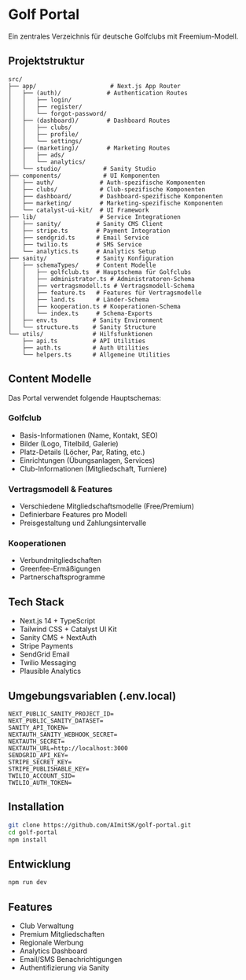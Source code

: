 # Golf Portal

Ein zentrales Verzeichnis für deutsche Golfclubs mit Freemium-Modell.

## Projektstruktur

```
src/
├── app/                     # Next.js App Router
│   ├── (auth)/             # Authentication Routes
│   │   ├── login/
│   │   ├── register/
│   │   └── forgot-password/
│   ├── (dashboard)/        # Dashboard Routes
│   │   ├── clubs/
│   │   ├── profile/
│   │   └── settings/
│   ├── (marketing)/        # Marketing Routes
│   │   ├── ads/
│   │   └── analytics/
│   └── studio/            # Sanity Studio
├── components/            # UI Komponenten
│   ├── auth/             # Auth-spezifische Komponenten
│   ├── clubs/            # Club-spezifische Komponenten
│   ├── dashboard/        # Dashboard-spezifische Komponenten
│   ├── marketing/        # Marketing-spezifische Komponenten
│   └── catalyst-ui-kit/  # UI Framework
├── lib/                  # Service Integrationen
│   ├── sanity/          # Sanity CMS Client
│   ├── stripe.ts        # Payment Integration
│   ├── sendgrid.ts      # Email Service
│   ├── twilio.ts        # SMS Service
│   └── analytics.ts     # Analytics Setup
├── sanity/              # Sanity Konfiguration
│   ├── schemaTypes/     # Content Modelle
│   │   ├── golfclub.ts  # Hauptschema für Golfclubs
│   │   ├── administrator.ts # Administratoren-Schema
│   │   ├── vertragsmodell.ts # Vertragsmodell-Schema
│   │   ├── feature.ts   # Features für Vertragsmodelle
│   │   ├── land.ts      # Länder-Schema
│   │   ├── kooperation.ts # Kooperationen-Schema
│   │   └── index.ts     # Schema-Exports
│   ├── env.ts          # Sanity Environment
│   └── structure.ts    # Sanity Structure
└── utils/              # Hilfsfunktionen
    ├── api.ts          # API Utilities
    ├── auth.ts         # Auth Utilities
    └── helpers.ts      # Allgemeine Utilities
```

## Content Modelle

Das Portal verwendet folgende Hauptschemas:

### Golfclub
- Basis-Informationen (Name, Kontakt, SEO)
- Bilder (Logo, Titelbild, Galerie)
- Platz-Details (Löcher, Par, Rating, etc.)
- Einrichtungen (Übungsanlagen, Services)
- Club-Informationen (Mitgliedschaft, Turniere)

### Vertragsmodell & Features
- Verschiedene Mitgliedschaftsmodelle (Free/Premium)
- Definierbare Features pro Modell
- Preisgestaltung und Zahlungsintervalle

### Kooperationen
- Verbundmitgliedschaften
- Greenfee-Ermäßigungen
- Partnerschaftsprogramme


## Tech Stack

- Next.js 14 + TypeScript
- Tailwind CSS + Catalyst UI Kit
- Sanity CMS + NextAuth
- Stripe Payments
- SendGrid Email
- Twilio Messaging
- Plausible Analytics

## Umgebungsvariablen (.env.local)

```
NEXT_PUBLIC_SANITY_PROJECT_ID=
NEXT_PUBLIC_SANITY_DATASET=
SANITY_API_TOKEN=
NEXTAUTH_SANITY_WEBHOOK_SECRET=
NEXTAUTH_SECRET=
NEXTAUTH_URL=http://localhost:3000
SENDGRID_API_KEY=
STRIPE_SECRET_KEY=
STRIPE_PUBLISHABLE_KEY=
TWILIO_ACCOUNT_SID=
TWILIO_AUTH_TOKEN=
```

## Installation

```bash
git clone https://github.com/AImitSK/golf-portal.git
cd golf-portal
npm install
```

## Entwicklung

```bash
npm run dev
```

## Features

- Club Verwaltung
- Premium Mitgliedschaften
- Regionale Werbung
- Analytics Dashboard
- Email/SMS Benachrichtigungen
- Authentifizierung via Sanity